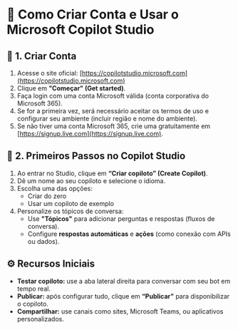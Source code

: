 # 🚀 Como Criar Conta e Usar o Microsoft Copilot Studio

## 📝 1. Criar Conta

1. Acesse o site oficial: [https://copilotstudio.microsoft.com](https://copilotstudio.microsoft.com)
2. Clique em **"Começar" (Get started)**.
3. Faça login com uma conta Microsoft válida (conta corporativa do Microsoft 365).
4. Se for a primeira vez, será necessário aceitar os termos de uso e configurar seu ambiente (incluir região e nome do ambiente).
5. Se não tiver uma conta Microsoft 365, crie uma gratuitamente em [https://signup.live.com](https://signup.live.com).

## 🧰 2. Primeiros Passos no Copilot Studio

1. Ao entrar no Studio, clique em **“Criar copiloto” (Create Copilot)**.
2. Dê um nome ao seu copiloto e selecione o idioma.
3. Escolha uma das opções:
   - Criar do zero
   - Usar um copiloto de exemplo
4. Personalize os tópicos de conversa:
   - Use **"Tópicos"** para adicionar perguntas e respostas (fluxos de conversa).
   - Configure **respostas automáticas** e **ações** (como conexão com APIs ou dados).

## ⚙️ Recursos Iniciais

- **Testar copiloto:** use a aba lateral direita para conversar com seu bot em tempo real.
- **Publicar:** após configurar tudo, clique em **“Publicar”** para disponibilizar o copiloto.
- **Compartilhar:** use canais como sites, Microsoft Teams, ou aplicativos personalizados.
